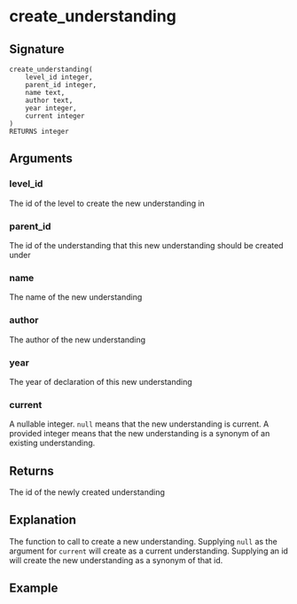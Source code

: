# create_understanding

## Signature
    create_understanding(
        level_id integer,
        parent_id integer,
        name text,
        author text,
        year integer,
        current integer
    )
    RETURNS integer

## Arguments

### level_id
The id of the level to create the new understanding in

### parent_id
The id of the understanding that this new understanding should be created under

### name
The name of the new understanding

### author
The author of the new understanding

### year
The year of declaration of this new understanding

### current
A nullable integer. `null` means that the new understanding is current. A provided integer means that the new understanding is a synonym of an existing understanding.

## Returns
The id of the newly created understanding

## Explanation
The function to call to create a new understanding. Supplying `null` as the argument for `current` will create as a current understanding. Supplying an id will create the new understanding as a synonym of that id.

## Example